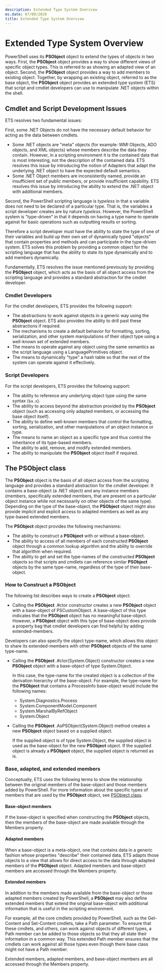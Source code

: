 ```yaml
---
description: Extended Type System Overview
ms.date: 07/09/2020
title: Extended Type System Overview
---
```

# Extended Type System Overview

PowerShell uses its **PSObject** object to extend the types of objects in two ways. First,
the **PSObject** object provides a way to show different views of specific object types. This is
referred to as showing an adapted view of an object. Second, the **PSObject** object provides a way
to add members to existing object. Together, by wrapping an existing object, referred to as the base
object, the **PSObject** object provides an extended type system (ETS) that script and cmdlet
developers can use to manipulate .NET objects within the shell.

## Cmdlet and Script Development Issues

ETS resolves two fundamental issues:

First, some .NET Objects do not have the necessary default behavior for acting as the data between
cmdlets.

- Some .NET objects are "meta" objects (for example: WMI Objects, ADO objects, and XML objects)
  whose members describe the data they contain. However, in a scripting environment it is the
  contained data that is most interesting, not the description of the contained data. ETS resolves
  this issue by introducing the notion of Adapters that adapt the underlying .NET object to have the
  expected default semantics.
- Some .NET Object members are inconsistently named, provide an insufficient set of public members,
  or provide insufficient capability. ETS resolves this issue by introducing the ability to extend
  the .NET object with additional members.

Second, the PowerShell scripting language is _typeless_ in that a variable does not need to be
declared of a particular type. That is, the variables a script developer creates are by nature
_typeless_. However, the PowerShell system is "type-driven" in that it depends on having a type name
to operate against for basic operations such as outputting results or sorting.

Therefore a script developer must have the ability to state the type of one of their variables and
build up their own set of dynamically typed "objects" that contain properties and methods and can
participate in the type-driven system. ETS solves this problem by providing a common object for the
scripting language that has the ability to state its type dynamically and to add members
dynamically.

Fundamentally, ETS resolves the issue mentioned previously by providing the **PSObject** object,
which acts as the basis of all object access from the scripting language and provides a standard
abstraction for the cmdlet developer.

### Cmdlet Developers

For the cmdlet developers, ETS provides the following support:

- The abstractions to work against objects in a generic way using the **PSObject** object. ETS also
  provides the ability to drill past these abstractions if required.
- The mechanisms to create a default behavior for formatting, sorting, serialization, and other
  system manipulations of their object type using a well-known set of extended members.
- The means to operate against any object using the same semantics as the script language using a
  LanguagePrimitives object.
- The means to dynamically "type" a hash table so that the rest of the system can operate against it
  effectively.

### Script Developers

For the script developers, ETS provides the following support:

- The ability to reference any underlying object type using the same syntax (`$a.x`).
- The ability to access beyond the abstraction provided by the **PSObject** object (such as
  accessing only adapted members, or accessing the base object itself).
- The ability to define well-known members that control the formatting, sorting, serialization, and
  other manipulations of an object instance or type.
- The means to name an object as a specific type and thus control the inheritance of its type-based
  members.
- The ability to add, remove, and modify extended members.
- The ability to manipulate the **PSObject** object itself if required.

## The PSObject class

The **PSObject** object is the basis of all object access from the scripting language and provides a
standard abstraction for the cmdlet developer. It contains a base-object (a .NET object) and any
instance members (members, specifically extended members, that are present on a particular object
instance while not necessarily on other objects of the same type). Depending on the type of the
base-object, the **PSObject** object might also provide implicit and explicit access to adapted
members as well as any type-based extended members.

The **PSObject** object provides the following mechanisms:

- The ability to construct a **PSObject** with or without a base-object.
- The ability to access of all members of each constructed **PSObject** object through a common
  lookup algorithm and the ability to override that algorithm when required.
- The ability to get and set the type-names of the constructed **PSObject** objects so that scripts
  and cmdlets can reference similar **PSObject** objects by the same type-name, regardless of the
  type of their base-object.

### How to Construct a PSObject

The following list describes ways to create a **PSObject** object:

- Calling the **PSObject** .#ctor constructor creates a new **PSObject** object with a base-object
  of PSCustomObject. A base-object of this type indicates that the **PSObject** object has no
  meaningful base-object. However, a **PSObject** object with this type of base-object does provide
  a property bag that cmdlet developers can find helpful by adding extended-members.

Developers can also specify the object type-name, which allows this object to share its
extended-members with other **PSObject** objects of the same type-name.

- Calling the **PSObject** .#ctor(System.Object) constructor creates a new **PSObject** object with
  a base-object of type System.Object.

  In this case, the type-name for the created object is a collection of the derivation hierarchy of
  the base-object. For example, the type-name for the **PSObject** that contains a ProcessInfo
  base-object would include the following names:

  - System.Diagnostics.Process
  - System.ComponentModel.Component
  - System.MarshalByRefObject
  - System.Object

- Calling the **PSObject** .AsPSObject(System.Object) method creates a new **PSObject** object based
  on a supplied object.

  If the supplied object is of type System.Object, the supplied object is used as the base-object
  for the new **PSObject** object. If the supplied object is already a **PSObject** object, the
  supplied object is returned as is.

### Base, adapted, and extended members

Conceptually, ETS uses the following terms to show the relationship between the original members of
the base-object and those members added by PowerShell. For more information about the specific types
of members that are used by the **PSObject** object, see
[PSObject class](/dotnet/api/system.management.automation.psobject).

#### Base-object members

If the base-object is specified when constructing the **PSObject** objects, then the members of the
base-object are made available through the Members property.

#### Adapted members

When a base-object is a meta-object, one that contains data in a generic fashion whose properties
"describe" their contained data, ETS adapts those objects to a view that allows for direct access to
the data through adapted members of the **PSObject** object. Adapted members and base-object members
are accessed through the Members property.

#### Extended members

In addition to the members made available from the base-object or those adapted members created by
PowerShell, a **PSObject** may also define extended members that extend the original base-object
with additional information that is useful in the scripting environment.

For example, all the core cmdlets provided by PowerShell, such as the Get-Content and Set-Content
cmdlets, take a Path parameter. To ensure that these cmdlets, and others, can work against objects
of different types, a Path member can be added to those objects so that they all state their
information in a common way. This extended Path member ensures that the cmdlets can work against all
those types even though there base class might not have a Path member.

Extended members, adapted members, and base-object members are all accessed through the
Members property.
